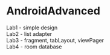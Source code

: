 # AndroidAdvanced
Lab1 - simple design  
Lab2 - list adapter  
Lab3 - fragment, tabLayout, viewPager  
Lab4 - room database  
